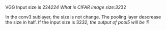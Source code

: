 VGG Input size is 224*224
What is CIFAR image size:32*32

In the conv3 sublayer, the size is not change. The pooling layer descrease the size in half. If the input size is 32*32, the output of pool5 will be 1*1